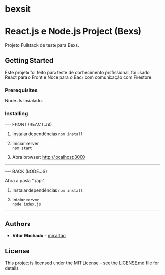 # bexsit

# React.js e Node.js Project (Bexs)

Projeto Fullstack de teste para Bexs.

## Getting Started

Este projeto foi feito para teste de conhecimento profissional, foi usado React para o Front e Node para o Back com comunicação com Firestore.

### Prerequisites

Node.Js instalado.

### Installing

--- FRONT (REACT.JS)

1. Instalar dependências
    `npm install`.

2. Iniciar server  
    `npm start`

3. Abra browser: [http://localhost:3000](http://localhost:3000)

---

--- BACK (NODE.JS)

Abra a pasta "./api".

1. Instalar dependências
    `npm install`.

2. Iniciar server  
    `node index.js`
   
---
## Authors

* **Vitor Machado** - [mmartan](https://github.com/vitimachado/mmartan)

## License

This project is licensed under the MIT License - see the [LICENSE.md](LICENSE.md) file for details
